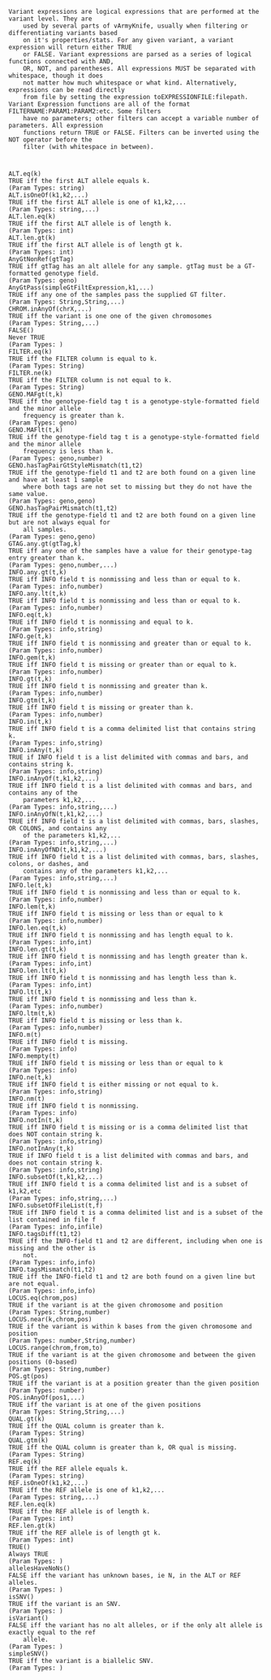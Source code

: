    Variant expressions are logical expressions that are performed at the variant level. They are 
        used by several parts of vArmyKnife, usually when filtering or differentiating variants based 
        on it's properties/stats. For any given variant, a variant expression will return either TRUE 
        or FALSE. Variant expressions are parsed as a series of logical functions connected with AND, 
        OR, NOT, and parentheses. All expressions MUST be separated with whitespace, though it does 
        not matter how much whitespace or what kind. Alternatively, expressions can be read directly 
        from file by setting the expression toEXPRESSIONFILE:filepath.
    Variant Expression functions are all of the format FILTERNAME:PARAM1:PARAM2:etc. Some filters 
        have no parameters; other filters can accept a variable number of parameters. All expression 
        functions return TRUE or FALSE. Filters can be inverted using the NOT operator before the 
        filter (with whitespace in between).

# 

    
    ALT.eq(k)
    TRUE iff the first ALT allele equals k.
    (Param Types: string)
    ALT.isOneOf(k1,k2,...)
    TRUE iff the first ALT allele is one of k1,k2,...
    (Param Types: string,...)
    ALT.len.eq(k)
    TRUE iff the first ALT allele is of length k.
    (Param Types: int)
    ALT.len.gt(k)
    TRUE iff the first ALT allele is of length gt k.
    (Param Types: int)
    AnyGtNonRef(gtTag)
    TRUE iff gtTag has an alt allele for any sample. gtTag must be a GT-formatted genotype field.
    (Param Types: geno)
    AnyGtPass(simpleGtFiltExpression,k1,...)
    TRUE iff any one of the samples pass the supplied GT filter.
    (Param Types: String,String,...)
    CHROM.inAnyOf(chrX,...)
    TRUE iff the variant is one one of the given chromosomes
    (Param Types: String,...)
    FALSE()
    Never TRUE
    (Param Types: )
    FILTER.eq(k)
    TRUE iff the FILTER column is equal to k.
    (Param Types: String)
    FILTER.ne(k)
    TRUE iff the FILTER column is not equal to k.
    (Param Types: String)
    GENO.MAFgt(t,k)
    TRUE iff the genotype-field tag t is a genotype-style-formatted field and the minor allele 
        frequency is greater than k.
    (Param Types: geno)
    GENO.MAFlt(t,k)
    TRUE iff the genotype-field tag t is a genotype-style-formatted field and the minor allele 
        frequency is less than k.
    (Param Types: geno,number)
    GENO.hasTagPairGtStyleMismatch(t1,t2)
    TRUE iff the genotype-field t1 and t2 are both found on a given line and have at least 1 sample 
        where both tags are not set to missing but they do not have the same value.
    (Param Types: geno,geno)
    GENO.hasTagPairMismatch(t1,t2)
    TRUE iff the genotype-field t1 and t2 are both found on a given line but are not always equal for 
        all samples.
    (Param Types: geno,geno)
    GTAG.any.gt(gtTag,k)
    TRUE iff any one of the samples have a value for their genotype-tag entry greater than k.
    (Param Types: geno,number,...)
    INFO.any.gt(t,k)
    TRUE iff INFO field t is nonmissing and less than or equal to k.
    (Param Types: info,number)
    INFO.any.lt(t,k)
    TRUE iff INFO field t is nonmissing and less than or equal to k.
    (Param Types: info,number)
    INFO.eq(t,k)
    TRUE iff INFO field t is nonmissing and equal to k.
    (Param Types: info,string)
    INFO.ge(t,k)
    TRUE iff INFO field t is nonmissing and greater than or equal to k.
    (Param Types: info,number)
    INFO.gem(t,k)
    TRUE iff INFO field t is missing or greater than or equal to k.
    (Param Types: info,number)
    INFO.gt(t,k)
    TRUE iff INFO field t is nonmissing and greater than k.
    (Param Types: info,number)
    INFO.gtm(t,k)
    TRUE iff INFO field t is missing or greater than k.
    (Param Types: info,number)
    INFO.in(t,k)
    TRUE iff INFO field t is a comma delimited list that contains string k.
    (Param Types: info,string)
    INFO.inAny(t,k)
    TRUE if INFO field t is a list delimited with commas and bars, and contains string k.
    (Param Types: info,string)
    INFO.inAnyOf(t,k1,k2,...)
    TRUE iff INFO field t is a list delimited with commas and bars, and contains any of the 
        parameters k1,k2,...
    (Param Types: info,string,...)
    INFO.inAnyOfN(t,k1,k2,...)
    TRUE iff INFO field t is a list delimited with commas, bars, slashes, OR COLONS, and contains any 
        of the parameters k1,k2,...
    (Param Types: info,string,...)
    INFO.inAnyOfND(t,k1,k2,...)
    TRUE iff INFO field t is a list delimited with commas, bars, slashes, colons, or dashes, and 
        contains any of the parameters k1,k2,...
    (Param Types: info,string,...)
    INFO.le(t,k)
    TRUE iff INFO field t is nonmissing and less than or equal to k.
    (Param Types: info,number)
    INFO.lem(t,k)
    TRUE iff INFO field t is missing or less than or equal to k
    (Param Types: info,number)
    INFO.len.eq(t,k)
    TRUE iff INFO field t is nonmissing and has length equal to k.
    (Param Types: info,int)
    INFO.len.gt(t,k)
    TRUE iff INFO field t is nonmissing and has length greater than k.
    (Param Types: info,int)
    INFO.len.lt(t,k)
    TRUE iff INFO field t is nonmissing and has length less than k.
    (Param Types: info,int)
    INFO.lt(t,k)
    TRUE iff INFO field t is nonmissing and less than k.
    (Param Types: info,number)
    INFO.ltm(t,k)
    TRUE iff INFO field t is missing or less than k.
    (Param Types: info,number)
    INFO.m(t)
    TRUE iff INFO field t is missing.
    (Param Types: info)
    INFO.mempty(t)
    TRUE iff INFO field t is missing or less than or equal to k
    (Param Types: info)
    INFO.ne(t,k)
    TRUE iff INFO field t is either missing or not equal to k.
    (Param Types: info,string)
    INFO.nm(t)
    TRUE iff INFO field t is nonmissing.
    (Param Types: info)
    INFO.notIn(t,k)
    TRUE iff INFO field t is missing or is a comma delimited list that does NOT contain string k.
    (Param Types: info,string)
    INFO.notInAny(t,k)
    TRUE if INFO field t is a list delimited with commas and bars, and does not contain string k.
    (Param Types: info,string)
    INFO.subsetOf(t,k1,k2,...)
    TRUE iff INFO field t is a comma delimited list and is a subset of k1,k2,etc
    (Param Types: info,string,...)
    INFO.subsetOfFileList(t,f)
    TRUE iff INFO field t is a comma delimited list and is a subset of the list contained in file f
    (Param Types: info,infile)
    INFO.tagsDiff(t1,t2)
    TRUE iff the INFO-field t1 and t2 are different, including when one is missing and the other is 
        not.
    (Param Types: info,info)
    INFO.tagsMismatch(t1,t2)
    TRUE iff the INFO-field t1 and t2 are both found on a given line but are not equal.
    (Param Types: info,info)
    LOCUS.eq(chrom,pos)
    TRUE if the variant is at the given chromosome and position
    (Param Types: String,number)
    LOCUS.near(k,chrom,pos)
    TRUE if the variant is within k bases from the given chromosome and position
    (Param Types: number,String,number)
    LOCUS.range(chrom,from,to)
    TRUE if the variant is at the given chromosome and between the given positions (0-based)
    (Param Types: String,number)
    POS.gt(pos)
    TRUE iff the variant is at a position greater than the given position
    (Param Types: number)
    POS.inAnyOf(pos1,...)
    TRUE iff the variant is at one of the given positions
    (Param Types: String,String,...)
    QUAL.gt(k)
    TRUE iff the QUAL column is greater than k.
    (Param Types: String)
    QUAL.gtm(k)
    TRUE iff the QUAL column is greater than k, OR qual is missing.
    (Param Types: String)
    REF.eq(k)
    TRUE iff the REF allele equals k.
    (Param Types: string)
    REF.isOneOf(k1,k2,...)
    TRUE iff the REF allele is one of k1,k2,...
    (Param Types: string,...)
    REF.len.eq(k)
    TRUE iff the REF allele is of length k.
    (Param Types: int)
    REF.len.gt(k)
    TRUE iff the REF allele is of length gt k.
    (Param Types: int)
    TRUE()
    Always TRUE
    (Param Types: )
    allelesHaveNoNs()
    FALSE iff the variant has unknown bases, ie N, in the ALT or REF alleles.
    (Param Types: )
    isSNV()
    TRUE iff the variant is an SNV.
    (Param Types: )
    isVariant()
    FALSE iff the variant has no alt alleles, or if the only alt allele is exactly equal to the ref 
        allele.
    (Param Types: )
    simpleSNV()
    TRUE iff the variant is a biallelic SNV.
    (Param Types: )